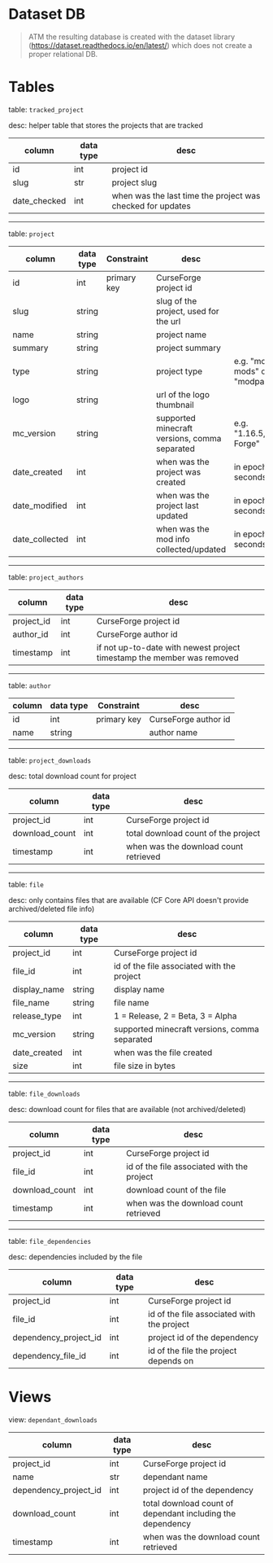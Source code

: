 # Dataset DB
> ATM the resulting database is created with the dataset library (https://dataset.readthedocs.io/en/latest/) which does not create a proper relational DB.

# Tables

table: `tracked_project`

desc: helper table that stores the projects that are tracked

column | data type | desc |
----- | ---------- | ---- |
id | int | project id
slug | str | project slug
date_checked | int | when was the last time the project was checked for updates

---

table: `project` 

column | data type | Constraint | desc |      |
----- | ---------- | ------- | ---- | ----
id | int | primary key | CurseForge project id
slug | string | | slug of the project, used for the url
name | string | | project name
summary | string | | project summary
type | string | | project type | e.g. "mc-mods" or "modpacks"
logo | string | | url of the logo thumbnail
mc_version | string | | supported minecraft versions, comma separated | e.g. "1.16.5, Forge"
date_created | int | | when was the project was created | in epoch seconds
date_modified | int | | when was the project last updated | in epoch seconds
date_collected | int | | when was the mod info collected/updated | in epoch seconds

---

table: `project_authors` 

column | data type | desc |
----- | ---------- | ---- |
project_id | int | CurseForge project id
author_id | int | CurseForge author id
timestamp | int | if not up-to-date with newest project timestamp the member was removed

---

table: `author` 

column | data type | Constraint | desc |
----- | ---------- | ------- | ---- |
id | int | primary key | CurseForge author id
name | string  |  | author name

---

table: `project_downloads`

desc: total download count for project

column | data type | desc |
----- | ---------- | ---- |
project_id | int | CurseForge project id
download_count | int |total download count of the project
timestamp | int | when was the download count retrieved

---

table: `file`

desc: only contains files that are available (CF Core API doesn't provide archived/deleted file info)

column | data type | desc |
----- | ---------- | ---- |
project_id | int | CurseForge project id
file_id | int | id of the file associated with the project
display_name | string | display name
file_name | string | file name
release_type | int | 1 = Release, 2 = Beta, 3 = Alpha
mc_version | string | supported minecraft versions, comma separated
date_created | int | when was the file created
size | int | file size in bytes

---

table: `file_downloads`

desc: download count for files that are available (not archived/deleted)

column | data type | desc |
----- | ---------- | ---- |
project_id | int | CurseForge project id
file_id | int | id of the file associated with the project
download_count | int | download count of the file
timestamp | int | when was the download count retrieved

---

table: `file_dependencies`

desc: dependencies included by the file

column | data type | desc |
----- | ---------- | ---- |
project_id | int | CurseForge project id
file_id | int | id of the file associated with the project
dependency_project_id | int | project id of the dependency
dependency_file_id | int | id of the file the project depends on

# Views

view: `dependant_downloads`

column | data type | desc |
----- | ---------- | ---- |
project_id | int | CurseForge project id
name | str | dependant name
dependency_project_id | int | project id of the dependency
download_count | int | total download count of dependant including the dependency
timestamp | int | when was the download count retrieved
